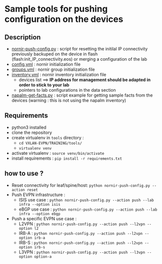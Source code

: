 # Sample tools for pushing configuration on the devices

## Description

- [nornir-push-config.py](nornir-push-config.py) : script for resetting the initilal IP connectivity previously backuped on the device in flash (flash:init_IP_connectivity.eos) or merging a configuration of the lab
- [config.yml](config.yml) : nornir initialization file
- [groups.yml](group.yml) : nornir group initialization file
- [inventory.yml](inventory.yml) : nornir inventory initialization file
  - devices list ==> **IP address for management should be adapted in order to stick to your lab** 
  - pointers to lab configurations in the data section
- [napalm-get-facts.py](napalm-get-facts.py) : script example for getting sample facts from the devices (warning : this is not using the napalm inventory)

## Requirements

- python3 installed
- clone the repository 
- create virtualenv in `tools` directory : 
  - `cd VXLAN-EVPN/TRAINING/tools/`
  - `virtualenv venv`
- activate virtualenv : `source venv/bin/activate`
- install requirements : `pip install -r requirements.txt`

## how to use ?

- Reset connectivity for leaf/spine/host: `python nornir-push-config.py --action reset`
- Push EVPN infrastructure :
  - ISIS use case : `python nornir-push-config.py --action push --lab infra --option isis`
  - eBGP use case : `python nornir-push-config.py --action push --lab infra --option ebgp`
- Push a specific EVPN use case :
  - L2VPN : `python nornir-push-config.py --action push --l2vpn --option l2`
  - IRB-A : `python nornir-push-config.py --action push --l2vpn --option irb-a`
  - IRB-S : `python nornir-push-config.py --action push --l2vpn --option irb-s`
  - L3VPN : `python nornir-push-config.py --action push --l3vpn --option option-a`

